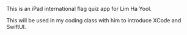 This is an iPad international flag quiz app for Lim Ha Yool.

This will be used in my coding class with him to introduce XCode and SwiftUI.

